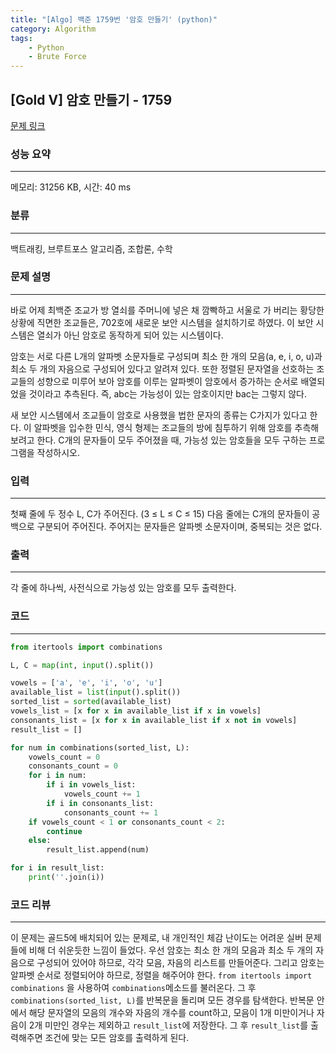 ```yaml
---
title: "[Algo] 백준 1759번 '암호 만들기' (python)"
category: Algorithm
tags:
    - Python
    - Brute Force
---
```


   
## [Gold V] 암호 만들기 - 1759 
[문제 링크](https://www.acmicpc.net/problem/1759) 

### 성능 요약
***
메모리: 31256 KB, 시간: 40 ms

### 분류
***
백트래킹, 브루트포스 알고리즘, 조합론, 수학

### 문제 설명
***
<p>바로 어제 최백준 조교가 방 열쇠를 주머니에 넣은 채 깜빡하고 서울로 가 버리는 황당한 상황에 직면한 조교들은, 702호에 새로운 보안 시스템을 설치하기로 하였다. 이 보안 시스템은 열쇠가 아닌 암호로 동작하게 되어 있는 시스템이다.</p>

<p>암호는 서로 다른 L개의 알파벳 소문자들로 구성되며 최소 한 개의 모음(a, e, i, o, u)과 최소 두 개의 자음으로 구성되어 있다고 알려져 있다. 또한 정렬된 문자열을 선호하는 조교들의 성향으로 미루어 보아 암호를 이루는 알파벳이 암호에서 증가하는 순서로 배열되었을 것이라고 추측된다. 즉, abc는 가능성이 있는 암호이지만 bac는 그렇지 않다.</p>

<p>새 보안 시스템에서 조교들이 암호로 사용했을 법한 문자의 종류는 C가지가 있다고 한다. 이 알파벳을 입수한 민식, 영식 형제는 조교들의 방에 침투하기 위해 암호를 추측해 보려고 한다. C개의 문자들이 모두 주어졌을 때, 가능성 있는 암호들을 모두 구하는 프로그램을 작성하시오.</p>

### 입력 
***
 <p>첫째 줄에 두 정수 L, C가 주어진다. (3 ≤ L ≤ C ≤ 15) 다음 줄에는 C개의 문자들이 공백으로 구분되어 주어진다. 주어지는 문자들은 알파벳 소문자이며, 중복되는 것은 없다.</p>

### 출력 
***
 <p>각 줄에 하나씩, 사전식으로 가능성 있는 암호를 모두 출력한다.</p>

### 코드
***
```python
from itertools import combinations

L, C = map(int, input().split())

vowels = ['a', 'e', 'i', 'o', 'u']
available_list = list(input().split())
sorted_list = sorted(available_list)
vowels_list = [x for x in available_list if x in vowels]
consonants_list = [x for x in available_list if x not in vowels]
result_list = []

for num in combinations(sorted_list, L):
    vowels_count = 0
    consonants_count = 0
    for i in num:
        if i in vowels_list:
            vowels_count += 1
        if i in consonants_list:
            consonants_count += 1
    if vowels_count < 1 or consonants_count < 2:
        continue
    else:
        result_list.append(num)

for i in result_list:
    print(''.join(i))
```

### 코드 리뷰
***
이 문제는 골드5에 배치되어 있는 문제로, 내 개인적인 체감 난이도는 어려운 실버 문제들에 비해 더 쉬운듯한 느낌이 들었다. 우선 암호는 최소 한 개의 모음과 최소 두 개의 자음으로 구성되어 있어야 하므로, 각각 모음, 자음의 리스트를 만들어준다. 그리고 암호는 알파벳 순서로 정렬되어야 하므로, 정렬을 해주어야 한다. `from itertools import combinations` 을 사용하여 `combinations`메소드를 불러온다. 그 후 `combinations(sorted_list, L)`를 반복문을 돌리며 모든 경우를 탐색한다. 반복문 안에서 해당 문자열의 모음의 개수와 자음의 개수를 count하고, 모음이 1개 미만이거나 자음이 2개 미만인 경우는 제외하고 `result_list`에 저장한다. 그 후 `result_list`를 출력해주면 조건에 맞는 모든 암호를 출력하게 된다.